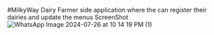 #MilkyWay
Dairy Farmer side application where the can register their dairies and update the menus 
ScreenShot 
![WhatsApp Image 2024-07-26 at 10 14 19 PM (1)](https://github.com/user-attachments/assets/650a1c39-9770-48a5-9b4f-6041c10cccf3)

